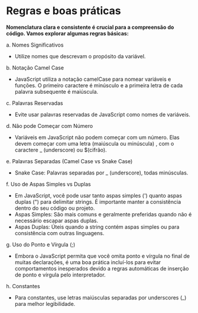 # Regras e boas práticas

**Nomenclatura clara e consistente é crucial para a compreensão do código. Vamos explorar algumas regras básicas:**

a. Nomes Significativos
- Utilize nomes que descrevam o propósito da variável.

b. Notação Camel Case
- JavaScript utiliza a notação camelCase para nomear variáveis e funções. O primeiro caractere é minúsculo e a primeira letra de cada palavra subsequente é maiúscula.

c. Palavras Reservadas
- Evite usar palavras reservadas de JavaScript como nomes de variáveis.

d. Não pode Começar com Número
- Variáveis em JavaScript não podem começar com um número. Elas devem começar com uma letra (maiúscula ou minúscula) , com o caractere _ (underscore) ou $(cifrão).

e. Palavras Separadas (Camel Case vs Snake Case)
- Snake Case: Palavras separadas por _ (underscore), todas minúsculas.

f. Uso de Aspas Simples vs Duplas
- Em JavaScript, você pode usar tanto aspas simples (') quanto aspas duplas (") para delimitar strings. É importante manter a consistência dentro do seu código ou projeto.
- Aspas Simples: São mais comuns e geralmente preferidas quando não é necessário escapar aspas duplas.
- Aspas Duplas: Úteis quando a string contém aspas simples ou para consistência com outras linguagens.

g. Uso do Ponto e Vírgula (;)
- Embora o JavaScript permita que você omita ponto e vírgula no final de muitas declarações, é uma boa prática incluí-los para evitar comportamentos inesperados devido a regras automáticas de inserção de ponto e vírgula pelo interpretador.

h. Constantes
- Para constantes, use letras maiúsculas separadas por underscores (_) para melhor legibilidade.